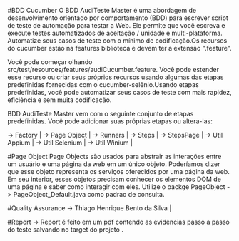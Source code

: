 #BDD Cucumber
O BDD AudiTeste Master é uma abordagem de desenvolvimento orientado por comportamento (BDD) para escrever script de teste de automação para testar a Web. Ele permite que você escreva e execute testes automatizados de aceitação / unidade e multi-plataforma. Automatize seus casos de teste com o mínimo de codificação.Os recursos do cucumber estão na features biblioteca e devem ter a extensão ".feature".

Você pode começar olhando src/test/resources/features/audiCucumber.feature. Você pode estender esse recurso ou criar seus próprios recursos usando algumas das etapas predefinidas fornecidas com o cucumber-selênio.Usando etapas predefinidas, você pode automatizar seus casos de teste com mais rapidez, eficiência e sem muita codificação.

BDD AudiTeste Master vem com o seguinte conjunto de etapas predefinidas. Você pode adicionar suas próprias etapas ou altera-las:

-> Factory |
-> Page Object |
-> Runners |
-> Steps |
-> StepsPage |
-> Util Appium |
-> Util Selenium |
-> Util Winium |

#Page Object
Page Objects são usados para abstrair as interações entre um usuário e uma página da web em um único objeto. Poderíamos dizer que esse objeto representa os serviços oferecidos por uma página da web. Em seu interior, esses objetos precisam conhecer os elementos DOM de uma página e saber como interagir com eles. Utilize o packge PageObject -> PageObject_Default.java como padrao de consulta.

#Quality Assurance
-> Thiago Henrique Bento da Silva |


#Report 
-> Report é feito em um pdf contendo as evidências passo a passo do teste salvando no target do projeto .


